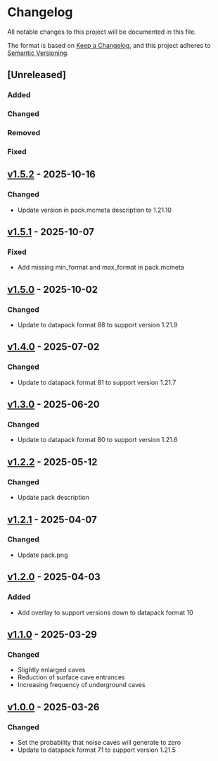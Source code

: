 # Changelog

All notable changes to this project will be documented in this file.

The format is based on [Keep a Changelog](https://keepachangelog.com/en/1.1.0/),
and this project adheres to [Semantic Versioning](https://semver.org/spec/v2.0.0.html).

## [Unreleased]

### Added

### Changed

### Removed

### Fixed

## [v1.5.2](https://github.com/Neluxx/vanilla-caves/releases/tag/v1.5.2) - 2025-10-16

### Changed
- Update version in pack.mcmeta description to 1.21.10

## [v1.5.1](https://github.com/Neluxx/vanilla-caves/releases/tag/v1.5.1) - 2025-10-07

### Fixed
- Add missing min_format and max_format in pack.mcmeta

## [v1.5.0](https://github.com/Neluxx/vanilla-caves/releases/tag/v1.5.0) - 2025-10-02

### Changed
- Update to datapack format 88 to support version 1.21.9

## [v1.4.0](https://github.com/Neluxx/vanilla-caves/releases/tag/v1.4.0) - 2025-07-02

### Changed
- Update to datapack format 81 to support version 1.21.7

## [v1.3.0](https://github.com/Neluxx/vanilla-caves/releases/tag/v1.3.0) - 2025-06-20

### Changed
- Update to datapack format 80 to support version 1.21.6

## [v1.2.2](https://github.com/Neluxx/vanilla-caves/releases/tag/v1.2.2) - 2025-05-12

### Changed
- Update pack description

## [v1.2.1](https://github.com/Neluxx/vanilla-caves/releases/tag/v1.2.1) - 2025-04-07

### Changed
- Update pack.png

## [v1.2.0](https://github.com/Neluxx/vanilla-caves/releases/tag/v1.2.0) - 2025-04-03

### Added
- Add overlay to support versions down to datapack format 10

## [v1.1.0](https://github.com/Neluxx/vanilla-caves/releases/tag/v1.1.0) - 2025-03-29

### Changed
- Slightly enlarged caves
- Reduction of surface cave entrances
- Increasing frequency of underground caves

## [v1.0.0](https://github.com/Neluxx/vanilla-caves/releases/tag/v1.0.0) - 2025-03-26

### Changed
- Set the probability that noise caves will generate to zero
- Update to datapack format 71 to support version 1.21.5
